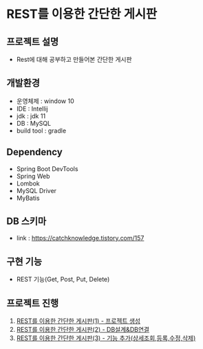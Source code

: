 # REST를 이용한 간단한 게시판

## 프로젝트 설명
- Rest에 대해 공부하고 만들어본 간단한 게시판

## 개발환경
- 운영체제 : window 10
- IDE : Intellij
- jdk : jdk 11
- DB : MySQL
- build tool : gradle

## Dependency
- Spring Boot DevTools
- Spring Web
- Lombok
- MySQL Driver
- MyBatis

## DB 스키마
- link : https://catchknowledge.tistory.com/157

## 구현 기능
- REST 기능(Get, Post, Put, Delete)

## 프로젝트 진행
1. [REST를 이용한 간단한 게시판(1) - 프로젝트 생성](https://catchknowledge.tistory.com/156)
2. [REST를 이용한 간단한 게시판(2) - DB설계&DB연결](https://catchknowledge.tistory.com/157?category=857549)
3. [REST를 이용한 간단한 게시판(3) - 기능 추가(상세조회,등록,수정,삭제)](https://catchknowledge.tistory.com/159?category=857549)
